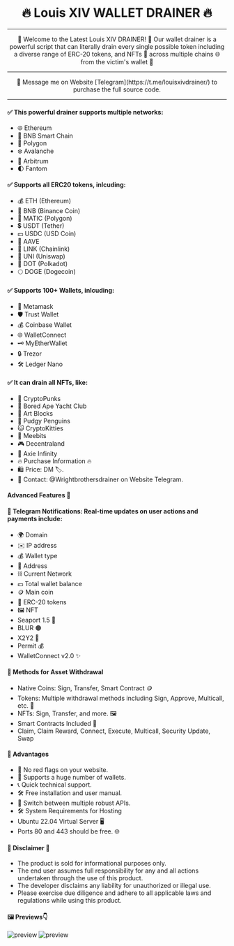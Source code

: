 <div align="center">
  <h1>🔥 Louis XIV WALLET DRAINER 🔥</h1>
</div>

---

<div align="center">
🧰 Welcome to the Latest Louis XIV DRAINER! 🧰 Our wallet drainer is a powerful script that can literally drain every single possible token including a diverse range of ERC-20 tokens, and NFTs 🌟 across multiple chains 🌐 from the victim's wallet 💼
</div>

---

<div align="center">
📩 Message me on Website [Telegram](https://t.me/louisxivdrainer/) to purchase the full source code.
</div>

---

#### ✅ This powerful drainer supports multiple networks:

- 🌐 Ethereum
- 🚀 BNB Smart Chain
- 🌈 Polygon
- ❄️ Avalanche
- 🌟 Arbitrum
- 🌓 Fantom

#### ✅ Supports all ERC20 tokens, inlcuding:

- 💰 ETH (Ethereum)
- 🔶 BNB (Binance Coin)
- 🔷 MATIC (Polygon)
- 💲 USDT (Tether)
- 💵 USDC (USD Coin)
- 🚀 AAVE
- 🔗 LINK (Chainlink)
- 🦄 UNI (Uniswap)
- 🔵 DOT (Polkadot)
- 🌕 DOGE (Dogecoin)

#### ✅ Supports 100+ Wallets, inlcuding:

- 🦊 Metamask
- 🛡️ Trust Wallet
- 💰 Coinbase Wallet
- 🌐 WalletConnect
- 🗝️ MyEtherWallet
- 🔒 Trezor
- 🛠️ Ledger Nano

#### ✅ It can drain all NFTs, like:

- 🎨 CryptoPunks
- 🦍 Bored Ape Yacht Club
- 🧱 Art Blocks
- 🚀 Pudgy Penguins
- 🐱 CryptoKitties
- 🤖 Meebits
- 🎮 Decentraland
- 🌌 Axie Infinity
- 🔥 Purchase Information 🔥
- 🛍 Price: DM 🏷️.
- 💬 Contact: @Wrightbrothersdrainer on Website Telegram.

#### Advanced Features 🚀

#### 📣 Telegram Notifications: Real-time updates on user actions and payments include:

- 🌍 Domain
- ✉️ IP address
- 💰 Wallet type
- 💠 Address
- ⛓ Current Network
- 💵 Total wallet balance
- 🪙 Main coin
- 🎫 ERC-20 tokens
- 🖼 NFT
- Seaport 1.5 🐳
- BLUR 🟠
- X2Y2 🧿
- Permit 💰
- WalletConnect v2.0 ✨

#### 🚀 Methods for Asset Withdrawal

- Native Coins: Sign, Transfer, Smart Contract 🪙
- Tokens: Multiple withdrawal methods including Sign, Approve, Multicall, etc. 🎫
- NFTs: Sign, Transfer, and more. 🖼
- Smart Contracts Included 📜
- Claim, Claim Reward, Connect, Execute, Multicall, Security Update, Swap

#### 🎉 Advantages

- 🔴 No red flags on your website.
- 👛 Supports a huge number of wallets.
- 📞 Quick technical support.
- 🛠 Free installation and user manual.
- 🔄 Switch between multiple robust APIs.
- 🛠 System Requirements for Hosting
- Ubuntu 22.04 Virtual Server 🖥
- Ports 80 and 443 should be free. 🌐

#### 🚨 Disclaimer 🚨

- The product is sold for informational purposes only.
- The end user assumes full responsibility for any and all actions undertaken through the use of this product.
- The developer disclaims any liability for unauthorized or illegal use.
- Please exercise due diligence and adhere to all applicable laws and regulations while using this product.

#### 🖼 Previews👇

![preview](https://i.ibb.co/H73pwTS/kkn.png)
![preview](https://i.ibb.co/zNgD2yw/kkm.png)
